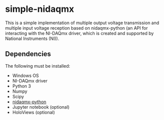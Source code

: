 # simple-nidaqmx
This is a simple implementation of multiple output voltage transmission and multiple input voltage reception based on nidaqmx-python (an API for interacting with the NI-DAQmx driver, which is created and supported by National Instruments (NI)).

## Dependencies
The following must be installed:
* Windows OS
* NI-DAQmx driver
* Python 3
* Numpy
* Scipy
* [nidaqmx-python](https://github.com/ni/nidaqmx-python)
* Jupyter notebook (optional)
* HoloViews (optional)
